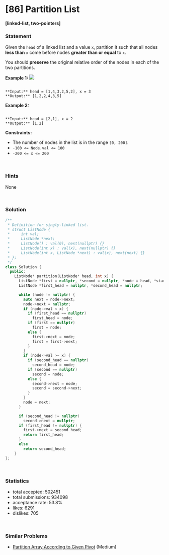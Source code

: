 # [86] Partition List

**[linked-list, two-pointers]**

### Statement

Given the `head` of a linked list and a value `x`, partition it such that all nodes **less than** `x` come before nodes **greater than or equal** to `x`.

You should **preserve** the original relative order of the nodes in each of the two partitions.


**Example 1:**
![](https://assets.leetcode.com/uploads/2021/01/04/partition.jpg)

```

**Input:** head = [1,4,3,2,5,2], x = 3
**Output:** [1,2,2,4,3,5]

```

**Example 2:**

```

**Input:** head = [2,1], x = 2
**Output:** [1,2]

```

**Constraints:**
* The number of nodes in the list is in the range `[0, 200]`.
* `-100 <= Node.val <= 100`
* `-200 <= x <= 200`


<br />

### Hints

None

<br />

### Solution

```cpp
/**
 * Definition for singly-linked list.
 * struct ListNode {
 *     int val;
 *     ListNode *next;
 *     ListNode() : val(0), next(nullptr) {}
 *     ListNode(int x) : val(x), next(nullptr) {}
 *     ListNode(int x, ListNode *next) : val(x), next(next) {}
 * };
 */
class Solution {
  public:
    ListNode* partition(ListNode* head, int x) {
      ListNode *first = nullptr, *second = nullptr, *node = head, *start = nullptr;
      ListNode *first_head = nullptr, *second_head = nullptr;

      while (node != nullptr) {
        auto next = node->next;
        node->next = nullptr;
        if (node->val < x) {
          if (first_head == nullptr)
            first_head = node;
          if (first == nullptr)
            first = node;
          else {
            first->next = node;
            first = first->next;
          }
        }
        if (node->val >= x) {
          if (second_head == nullptr)
            second_head = node;
          if (second == nullptr)
            second = node;
          else {
            second->next = node;
            second = second->next;
          }
        }
        node = next;
      }

      if (second_head != nullptr)
        second->next = nullptr;
      if (first_head != nullptr) {
        first->next = second_head;
        return first_head;
      }
      else
        return second_head;
    }
};
```

<br />

### Statistics

- total accepted: 502451
- total submissions: 934098
- acceptance rate: 53.8%
- likes: 6291
- dislikes: 705

<br />

### Similar Problems

- [Partition Array According to Given Pivot](https://leetcode.com/problems/partition-array-according-to-given-pivot) (Medium)
